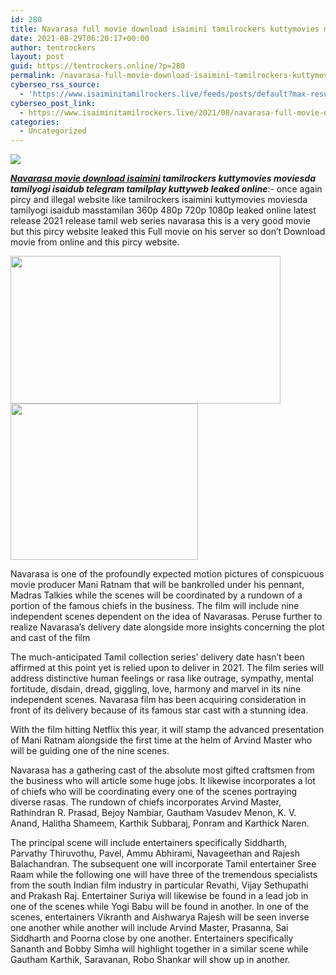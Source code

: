 ```yaml
---
id: 280
title: Navarasa full movie download isaimini tamilrockers kuttymovies moviesda
date: 2021-08-29T06:20:17+00:00
author: tentrockers
layout: post
guid: https://tentrockers.online/?p=280
permalink: /navarasa-full-movie-download-isaimini-tamilrockers-kuttymovies-moviesda/
cyberseo_rss_source:
  - 'https://www.isaiminitamilrockers.live/feeds/posts/default?max-results=150&start-index=1'
cyberseo_post_link:
  - https://www.isaiminitamilrockers.live/2021/08/navarasa-full-movie-download-isaimini_6.html
categories:
  - Uncategorized
---
```

<div class="media_block">
  <img src="https://1.bp.blogspot.com/-BcGmdOYLloY/YQ0K6k5XSwI/AAAAAAAABGY/IbnSC5BRdrEUiqK0xWAmiTpjTpfJSkqfgCLcBGAsYHQ/s72-w432-h236-c/Navarasa-Movie-Full-HD-Download.jpg" class="media_thumbnail" />
</div>

<meta content="Navarasa movie download isaimini tamilrockers kuttymovies moviesda tamilyogi isaidub telegram tamilplay kuttyweb leaked online :- once agai..." name="twitter:description" />

  


<center>
</center>

**_[Navarasa movie download isaimini](https://www.tamilrockerz.online/navarasa-full-movie-download-in-tamilrockers/) tamilrockers kuttymovies moviesda tamilyogi isaidub telegram tamilplay kuttyweb leaked online_**<span face="&quot;Open Sans&quot;, arial, helvetica, sans-serif">:- once again pircy and illegal website like tamilrockers isaimini kuttymovies moviesda tamilyogi isaidub masstamilan 360p 480p 720p 1080p leaked online latest release 2021 release tamil web series navarasa this is a very good movie but this pircy website leaked this Full movie on his server so don’t Download movie from online and this pircy website.</span>

<div class="separator">
  <a href="https://1.bp.blogspot.com/-BcGmdOYLloY/YQ0K6k5XSwI/AAAAAAAABGY/IbnSC5BRdrEUiqK0xWAmiTpjTpfJSkqfgCLcBGAsYHQ/s1000/Navarasa-Movie-Full-HD-Download.jpg" imageanchor="1"><img loading="lazy" border="0" data-original-height="600" data-original-width="1000" height="236" src="https://1.bp.blogspot.com/-BcGmdOYLloY/YQ0K6k5XSwI/AAAAAAAABGY/IbnSC5BRdrEUiqK0xWAmiTpjTpfJSkqfgCLcBGAsYHQ/w432-h236/Navarasa-Movie-Full-HD-Download.jpg" width="432" /></a>
</div>



<div class="separator">
  <a href="https://www.tamilrockerz.online/navarasa-full-movie-download-in-tamilrockers/" imageanchor="1"><img loading="lazy" border="0" data-original-height="250" data-original-width="300" height="250" src="https://1.bp.blogspot.com/-nfbzYVobUik/YMlpOerzdgI/AAAAAAAAA3Y/aAupsOUs_WMY6Lv7R1OtZhI6OqaRh-YAwCPcBGAYYCw/s0/e854879156f0849f3d27a89db88ed039.png" width="300" /></a>
</div>

<div>
  <p>
    Navarasa is one of the profoundly expected motion pictures of conspicuous movie producer Mani Ratnam that will be bankrolled under his pennant, Madras Talkies while the scenes will be coordinated by a rundown of a portion of the famous chiefs in the business. The film will include nine independent scenes dependent on the idea of Navarasas. Peruse further to realize Navarasa’s delivery date alongside more insights concerning the plot and cast of the film
  </p>
  
  <p>
    The much-anticipated Tamil collection series’ delivery date hasn’t been affirmed at this point yet is relied upon to deliver in 2021. The film series will address distinctive human feelings or rasa like outrage, sympathy, mental fortitude, disdain, dread, giggling, love, harmony and marvel in its nine independent scenes. Navarasa film has been acquiring consideration in front of its delivery because of its famous star cast with a stunning idea.
  </p>
  
  <p>
    With the film hitting Netflix this year, it will stamp the advanced presentation of Mani Ratnam alongside the first time at the helm of Arvind Master who will be guiding one of the nine scenes.
  </p>
  
  <p>
    Navarasa has a gathering cast of the absolute most gifted craftsmen from the business who will article some huge jobs. It likewise incorporates a lot of chiefs who will be coordinating every one of the scenes portraying diverse rasas. The rundown of chiefs incorporates Arvind Master, Rathindran R. Prasad, Bejoy Nambiar, Gautham Vasudev Menon, K. V. Anand, Halitha Shameem, Karthik Subbaraj, Ponram and Karthick Naren.
  </p>
  
  <p>
    The principal scene will include entertainers specifically Siddharth, Parvathy Thiruvothu, Pavel, Ammu Abhirami, Navageethan and Rajesh Balachandran. The subsequent one will incorporate Tamil entertainer Sree Raam while the following one will have three of the tremendous specialists from the south Indian film industry in particular Revathi, Vijay Sethupathi and Prakash Raj. Entertainer Suriya will likewise be found in a lead job in one of the scenes while Yogi Babu will be found in another. In one of the scenes, entertainers Vikranth and Aishwarya Rajesh will be seen inverse one another while another will include Arvind Master, Prasanna, Sai Siddharth and Poorna close by one another. Entertainers specifically Sananth and Bobby Simha will highlight together in a similar scene while Gautham Karthik, Saravanan, Robo Shankar will show up in another.
  </p>
</div>

<center>
</center>